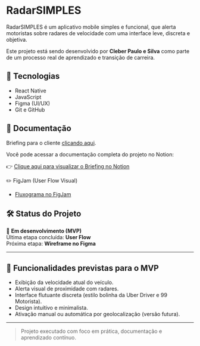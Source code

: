 # RadarSIMPLES

RadarSIMPLES é um aplicativo mobile simples e funcional, que alerta motoristas sobre radares de velocidade com uma interface leve, discreta e objetiva.

Este projeto está sendo desenvolvido por **Cleber Paulo e Silva** como parte de um processo real de aprendizado e transição de carreira.

## 🚀 Tecnologias
- React Native
- JavaScript
- Figma (UI/UX)
- Git e GitHub

## 📄 Documentação

Briefing para o cliente [clicando aqui](/docs/briefing_app_radarSIMPLES_CPSilvaLTDA.pdf).

Você pode acessar a documentação completa do projeto no Notion:

👉 [Clique aqui para visualizar o Briefing no Notion](https://www.notion.so/Projeto-RadarSIMPLES-25ab51c69a5d80408cbad61f7edfed70?source=copy_link)

✏️ FigJam (User Flow Visual)
- [Fluxograma no FigJam](https://www.figma.com/board/5S7ufocqNMDsLj0reY434m/RadarSIMPLES--userflow-MVP-?node-id=1-2&t=KINLAZeNMszxmsYK-1)

## 🛠️ Status do Projeto

🚧 **Em desenvolvimento (MVP)**  
Última etapa concluída: **User Flow**  
Próxima etapa: **Wireframe no Figma**

---

## 📌 Funcionalidades previstas para o MVP

- Exibição da velocidade atual do veículo.
- Alerta visual de proximidade com radares.
- Interface flutuante discreta (estilo bolinha da Uber Driver e 99 Motorista).
- Design intuitivo e minimalista.
- Ativação manual ou automática por geolocalização (versão futura).

---

> Projeto executado com foco em prática, documentação e aprendizado contínuo.
